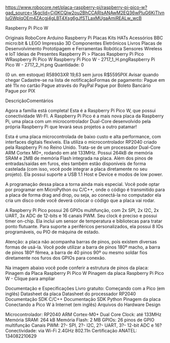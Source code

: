 https://www.robocore.net/placa-raspberry-pi/raspberry-pi-pico-w?gad_source=1&gclid=Cj0KCQjw2ou2BhCCARIsANAwM2EQ36wPluG6KiTIvnIuGWplqOEm4ZAcgj4gLBT4Xsg6gJfSTLaxMUgaAmiREALw_wcB

Raspberry Pi Pico W

 Originais RoboCore
 Arduino
 Raspberry Pi
Placas
Kits
HATs
Acessórios
 BBC micro:bit & LEGO
 Impressão 3D
 Componentes Eletrônicos
 Livros
 Placas de Desenvolvimento
 Prototipagem e Ferramentas
 Robótica
 Sensores
 Wireless e IoT
 Ideias de Presentes
Raspberry Pi > Placas
Raspberry Pi Pico WRaspberry Pi Pico W
Raspberry Pi Pico W - 2717_1_H.pngRaspberry Pi Pico W - 2717_2_H.png
Quantidade:
0

(0 un. em estoque)
R$5890
3X R$ 19,63 sem juros
R$5595PIX 
Avisar quando chegar
Cadastre-se na lista de notificaçãoFormas de pagamento:
Pague em até 11x no cartão
Pague através do PayPal
Pague por Boleto Bancário
Pague por PIX

DescriçãoComentários

Agora a família está completa! Esta é a Raspberry Pi Pico W, que possui conectividade WI-FI. A Raspberry Pi Pico é a mais nova placa da Raspberry Pi, uma placa com um microcontrolador Dual-Core desenvolvido pela própria Raspberry Pi que levará seus projetos a outro patamar!

Esta é uma placa microcontrolada de baixo custo e alta performance, com interfaces digitais flexíveis. Ela utiliza o microcontrolador RP2040 criado pela Raspberry Pi no Reino Unido. Trata-se de um processador Dual-Core ARM Cortex M0+, rodando em até 133MHz. Possui 264kB de memória SRAM e 2MB de memória Flash integrada na placa. Além dos pinos de entradas/saídas em furos, eles também estão disponíveis de forma castelada (com isso, você pode integrar a placa diretamente no seu projeto). Ela possui suporte a USB 1.1 Host e Device e modos de low power.

A programação dessa placa a torna ainda mais especial. Você pode optar por programar em MicroPython ou C/C++, onde o código é transmitido para a placa de forma drag and drop, ou seja, ao conectá-la no computador ela cria um disco onde você deverá colocar o código que a placa vai rodar.

A Raspberry Pi Pico possui 26 GPIOs multifunção, com 2x SPI, 2x I2C, 2x UART, 3x ADC de 12-bits e 16 canais PWM. Seu clock é preciso e possui timer on-chip. Ela inclui um sensor de temperatura e bibliotecas para tratar ponto flutuante. Para suporte a periféricos personalizados, ela possui 8 IOs programáveis, ou PIO de máquina de estado.

Atenção: a placa não acompanha barras de pinos, pois existem diversas formas de usá-la. Você pode utilizar a barra de pinos 180º macho, a barra de pinos 180º fêmea, a barra de 40 pinos 90º ou mesmo soldar fios diretamente nos furos dos GPIOs para conexão.



Na imagem abaixo você pode conferir a estrutura de pinos da placa:
Pinagem da Placa Raspberry Pi Pico W
Pinagem da placa Raspberry Pi Pico W - Clique para ampliar


Documentação e Especificações
Livro gratuito: Começando com a Pico (em inglês)
Datasheet da placa
Datasheet do processador RP2040
Documentação SDK C/C++
Documentação SDK Python
Pinagem da placa
Conectando a Pico W à Internet (em inglês)
Arquivos do Hardware Design

Microcontrolador:	RP2040 ARM Cortex-M0+ Dual Core
Clock:	até 133MHz
Memória SRAM:	264 kB
Memória Flash:	2 MB
GPIOs:	26 pinos de GPIO multifunção
Canais PWM:	2?- SPI, 2?- I2C, 2?- UART, 3?- 12-bit ADC e 16?
Conectividade:	via Wi-Fi 2.4GHz 802.11n
Certificação ANATEL:	134082210629

